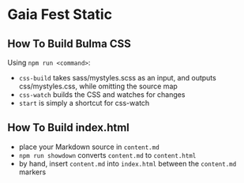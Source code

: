 # Gaia Fest Static

## How To Build Bulma CSS

Using `npm run <command>`:

- `css-build` takes sass/mystyles.scss as an input, and outputs css/mystyles.css, while omitting the source map
- `css-watch` builds the CSS and watches for changes
- `start` is simply a shortcut for css-watch

## How To Build index.html

- place your Markdown source in `content.md`
- `npm run showdown` converts `content.md` to `content.html`
- by hand, insert `content.md` into `index.html` between the `content.md` markers
